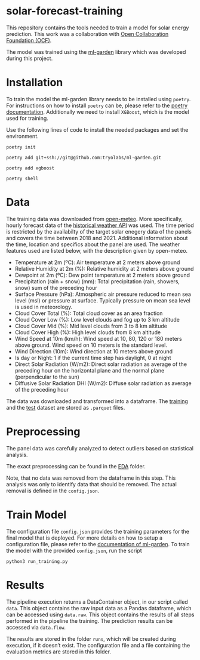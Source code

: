 # solar-forecast-training

This repository contains the tools needed to train a model for solar energy prediction. This work was a collaboration with [Open Collaboration Foundation (OCF)](https://github.com/openclimatefix/Open-Source-Quartz-Solar-Forecast/tree/main).

The model was trained using the [ml-garden](https://github.com/tryolabs/ml-garden) library which was developed during this project.

# Installation

To train the model the ml-garden library needs to be installed using `poetry`. For instructions on how to install `poetry` can be, please refer to the [poetry documentation](https://python-poetry.org/docs/#installing-with-pipx). Additionally we need to install `XGBoost`, which is the model used for training.

Use the following lines of code to install the needed packages and set the environment.

```
poetry init

poetry add git+ssh://git@github.com:tryolabs/ml-garden.git

poetry add xgboost

poetry shell
```

# Data

The training data was downloaded from [open-meteo](https://open-meteo.com/). More specifically, hourly forecast data of the [historical weather API](https://open-meteo.com/en/docs/historical-weather-api) was used. The time period is restricted by the availabilty of the target solar enegery data of the panels and covers the time between 2018 and 2021. Additional information about the time, location and specifics about the panel are used. The weather features used are listed below, with the description given by open-meteo.

- Temperature at 2m (ºC): Air temperature at 2 meters above ground
- Relative Humidity at 2m (%): Relative humidity at 2 meters above ground
- Dewpoint at 2m (ºC): Dew point temperature at 2 meters above ground
- Precipitation (rain + snow) (mm): Total precipitation (rain, showers, snow) sum of the preceding hour
- Surface Pressure (hPa): Atmospheric air pressure reduced to mean sea level (msl) or pressure at surface. Typically pressure on mean sea level is used in meteorology.
- Cloud Cover Total (%): Total cloud cover as an area fraction
- Cloud Cover Low (%): Low level clouds and fog up to 3 km altitude
- Cloud Cover Mid (%): Mid level clouds from 3 to 8 km altitude
- Cloud Cover High (%): High level clouds from 8 km altitude
- Wind Speed at 10m (km/h): Wind speed at 10, 80, 120 or 180 meters above ground. Wind speed on 10 meters is the standard level.
- Wind Direction (10m): Wind direction at 10 meters above ground
- Is day or Night: 1 if the current time step has daylight, 0 at night
- Direct Solar Radiation (W/m2): Direct solar radiation as average of the preceding hour on the horizontal plane and the normal plane (perpendicular to the sun)
- Diffusive Solar Radiation DHI (W/m2): Diffuse solar radiation as average of the preceding hour

The data was downloaded and transformed into a dataframe. The [training](https://drive.google.com/file/d/16b35aP2ML96-8B8CZ1KMjJxrUvAyS6LV/view?usp=sharing) and the [test](https://drive.google.com/file/d/1hYCsWnVWMsKujR-qBIjLlvW2rbPHeftE/view?usp=sharing) dataset are stored as `.parquet` files.

# Preprocessing

The panel data was carefully analyzed to detect outliers based on statistical analysis.

The exact preprocessing can be found in the [EDA](EDA/eda.py) folder.

Note, that no data was removed from the dataframe in this step. This analysis was only to identify data that should be removed. The actual removal is defined in the `config.json`.

# Train Model

The configuration file `config.json` provides the training parameters for the final model that is deployed. For more details on how to setup a configuration file, please refer to the [documentation of ml-garden](https://github.com/tryolabs/ml-garden/blob/main/documentation/user_guide.md). To train the model with the provided `config.json`, run the script

```
python3 run_training.py
```

# Results

The pipeline execution returns a DataContainer object, in our script called `data`. This object contains the raw input data as a Pandas dataframe, which can be accessed using `data.raw`. This object contains the results of all steps performed in the pipeline the training. The prediction results can be accessed via `data.flow`.

The results are stored in the folder `runs`, which will be created during execution, if it doesn’t exist. The configuration file and a file containing the evaluation metrics are stored in this folder.
